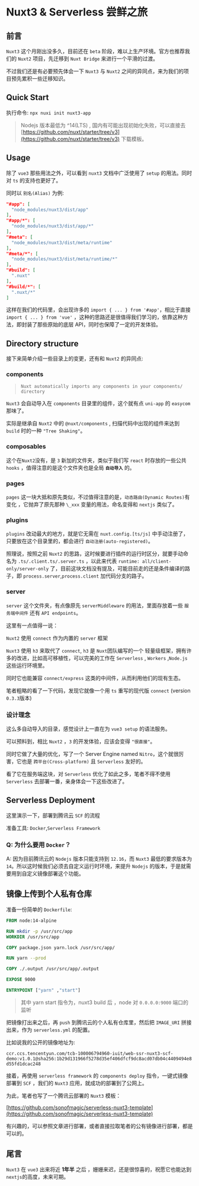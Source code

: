# Nuxt3 & Serverless 尝鲜之旅

## 前言

`Nuxt3` 这个月刚出没多久，目前还在 `beta` 阶段，难以上生产环境。官方也推荐我们的 `Nuxt2` 项目，先迁移到 `Nuxt Bridge` 来进行一个平滑的过渡。

不过我们还是有必要预先体会一下 `Nuxt3` 与 `Nuxt2` 之间的异同点，来为我们的项目预先累积一些迁移知识。

## Quick Start

执行命令: `npx nuxi init nuxt3-app`

> Nodejs 版本最低为 ^14(LTS) , 国内有可能出现初始化失败，可以直接去 [https://github.com/nuxt/starter/tree/v3](https://github.com/nuxt/starter/tree/v3) 下载模板。

## Usage

除了 `vue3` 那些用法之外，可以看到 `nuxt3` 文档中广泛使用了 `setup` 的用法。同时对 `ts` 的支持也更好了。

同时以 `别名(Alias)` 为例:

```json
"#app": [
  "node_modules/nuxt3/dist/app"
],
"#app/*": [
  "node_modules/nuxt3/dist/app/*"
],
"#meta": [
  "node_modules/nuxt3/dist/meta/runtime"
],
"#meta/*": [
  "node_modules/nuxt3/dist/meta/runtime/*"
],
"#build": [
  ".nuxt"
],
"#build/*": [
  ".nuxt/*"
]
```

这样在我们的代码里，会出现许多的 `import { ... } from '#app'`，相比于直接 `import { ... } from 'vue'` ，这种的思路还是很值得我们学习的，依靠这种方法，即封装了那些原始的底层 API，同时也保障了一定的开发体验。

## Directory structure

接下来简单介绍一些目录上的变更，还有和 `Nuxt2` 的异同点:

### components

> `Nuxt automatically imports any components in your components/ directory`

`Nuxt3` 会自动导入在 `components` 目录里的组件，这个就有点 `uni-app` 的 `easycom` 那味了。

实际是继承自 `Nuxt2` 中的 `@nuxt/components` , 扫描代码中出现的组件来达到 `build` 时的一种 `"Tree Shaking"`。

### composables

这个在`Nuxt2`没有，是 `3` 新加的文件夹，类似于我们写 `react` 时存放的一些公共 `hooks` ，值得注意的是这个文件夹也是全局 **`自动导入`** 的。

### pages

`pages` 这一块大抵和原先类似，不过值得注意的是，`动态路由(Dynamic Routes)`有变化 ，它抛弃了原先那种 `\_xxx` 变量的用法，命名变得和 `nextjs` 类似了。

### plugins

`plugins` 改动最大的地方，就是它无需在 `nuxt.config.[ts/js]` 中手动注册了，只要放在这个目录里的，都会进行 `自动注册(auto-registered)`。

照理说，按照之前 `Nuxt2` 的思路，这时候要进行插件的运行时区分，就要手动命名为 `.ts/.client.ts/.server.ts` ，以此来代表 `runtime: all/client-only/server-only` 了，目前这块文档没有提及，可能目前走的还是条件编译的路子，即 `process.server`,`process.client` 加代码分支的路子。

### server

`server` 这个文件夹，有点像原先 `serverMiddleware` 的用法，里面存放着一些 `服务端中间件` 还有 `API endpoints`。

这里有一点值得一说：

`Nuxt2` 使用 `connect` 作为内置的 `server` 框架

`Nuxt3` 使用 `h3` 来取代了 `connect`, `h3` 是 `Nuxt`团队编写的一个
轻量级框架，拥有许多的改进，比如高可移植性，可以完美的工作在 `Serverless` , `Workers` ,`Node.js` 这些运行环境里。

同时它也能兼容 `connect/express` 这类的中间件，从而利用他们的现有生态。

笔者粗略的看了一下代码，发现它就像一个用 `ts` 重写的现代版 `connect` (version `0.3.3`版本)

### 设计理念

这么多自动导入的目录，感觉设计上一直在为 `vue3 setup` 的语法服务。

可以预料到，相比 `Nuxt2` ，`3` 的开发体验，应该会变得 `"很直接"`。

同时它做了大量的优化，写了一个 Server Engine named `Nitro`，这个就很厉害，它也是 `跨平台(Cross-platform)` 且 `Serverless` 友好的。

看了它在服务端这块，对 `Serverless` 优化了如此之多，笔者不得不使用 `Serverless` 去部署一番，亲身体会一下这些改进了。

## Serverless Deployment

这里演示一下，部署到腾讯云 `SCF` 的流程

准备工具: `Docker`,`Serverless Framework`

### Q: 为什么要用 `Docker`？ 

A: 因为目前腾讯云的 `Nodejs` 版本只能支持到 `12.16`，而 `Nuxt3` 最低的要求版本为 `14`。所以这时候我们必须去自定义运行时环境，来提升 `Nodejs` 的版本，于是就需要用到自定义镜像部署这个功能。

## 镜像上传到个人私有仓库

准备一份简单的 `Dockerfile`:

```dockerfile
FROM node:14-alpine

RUN mkdir -p /usr/src/app
WORKDIR /usr/src/app

COPY package.json yarn.lock /usr/src/app/

RUN yarn --prod

COPY ./.output /usr/src/app/.output

EXPOSE 9000

ENTRYPOINT ["yarn" ,"start"]
```

> 其中 yarn start 指令为，nuxt3 build 后 ，node 对 `0.0.0.0:9000` 端口的监听

把镜像打出来之后，再 `push` 到腾讯云的个人私有仓库里，然后把 `IMAGE_URI` 拼接出来，作为 `serverless.yml` 的配置。

比如说我的公开的镜像地址为:

`ccr.ccs.tencentyun.com/tcb-100006794960-iuit/web-ssr-nuxt3-scf-demo:v1.0.1@sha256:1b29d131966f5278d35ef406dfcf9dc8acd07db04c4409494e8d55fd1dcac248`

接着，再使用 `serverless framework` 的 `components deploy` 指令，一键式镜像部署到 `SCF` ，我们的 `Nuxt3` 应用，就成功的部署到了公网上。

为此，笔者也写了一个腾讯云部署的 `Nuxt3` 模板：

[https://github.com/sonofmagic/serverless-nuxt3-template](https://github.com/sonofmagic/serverless-nuxt3-template)

有兴趣的，可以参照文章进行部署，或者直接拉取笔者的公有镜像进行部署，都是可以的。

## 尾言

`Nuxt3` 在 `vue3` 出来将近 **1年半** 之后 ，姗姗来迟，还是很惊喜的，祝愿它也能达到 `nextjs`的高度，未来可期。



